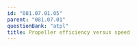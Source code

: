 ```yaml
---
id: "081.07.01.05"
parent: "081.07.01"
questionBank: "atpl"
title: Propeller efficiency versus speed
---
```

